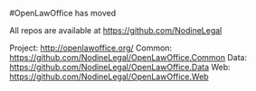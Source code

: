 #OpenLawOffice has moved

All repos are available at https://github.com/NodineLegal

Project: http://openlawoffice.org/
Common: https://github.com/NodineLegal/OpenLawOffice.Common
Data: https://github.com/NodineLegal/OpenLawOffice.Data
Web: https://github.com/NodineLegal/OpenLawOffice.Web
